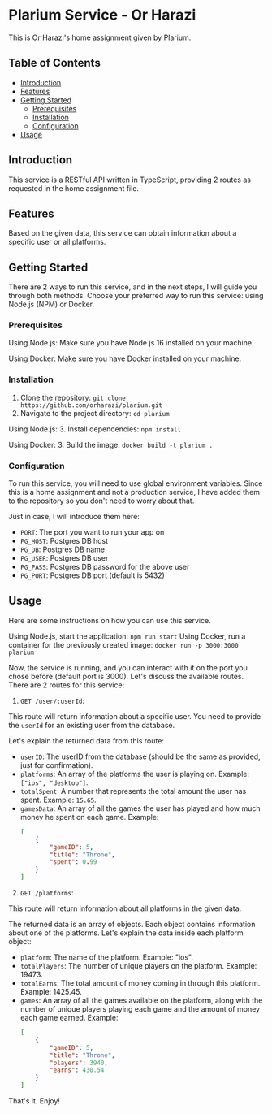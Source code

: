 # Plarium Service - Or Harazi

This is Or Harazi's home assignment given by Plarium.

## Table of Contents

-   [Introduction](#introduction)
-   [Features](#features)
-   [Getting Started](#getting-started)
    -   [Prerequisites](#prerequisites)
    -   [Installation](#installation)
    -   [Configuration](#configuration)
-   [Usage](#usage)

## Introduction

This service is a RESTful API written in TypeScript, providing 2 routes as requested in the home assignment file.

## Features

Based on the given data, this service can obtain information about a specific user or all platforms.

## Getting Started

There are 2 ways to run this service, and in the next steps, I will guide you through both methods.
Choose your preferred way to run this service: using Node.js (NPM) or Docker.

### Prerequisites

Using Node.js: Make sure you have Node.js 16 installed on your machine.

Using Docker: Make sure you have Docker installed on your machine.

### Installation

1. Clone the repository: `git clone https://github.com/orharazi/plarium.git`
2. Navigate to the project directory: `cd plarium`

Using Node.js: 3. Install dependencies: `npm install`

Using Docker: 3. Build the image: `docker build -t plarium .`

### Configuration

To run this service, you will need to use global environment variables.
Since this is a home assignment and not a production service,
I have added them to the repository so you don't need to worry about that.

Just in case, I will introduce them here:

-   `PORT`: The port you want to run your app on
-   `PG_HOST`: Postgres DB host
-   `PG_DB`: Postgres DB name
-   `PG_USER`: Postgres DB user
-   `PG_PASS`: Postgres DB password for the above user
-   `PG_PORT`: Postgres DB port (default is 5432)

## Usage

Here are some instructions on how you can use this service.

Using Node.js, start the application: `npm run start`
Using Docker, run a container for the previously created image: `docker run -p 3000:3000 plarium`

Now, the service is running, and you can interact with it on the port you chose before (default port is 3000).
Let's discuss the available routes.
There are 2 routes for this service:

1. `GET /user/:userId`:

This route will return information about a specific user.
You need to provide the `userId` for an existing user from the database.

Let's explain the returned data from this route:

-   `userID`: The userID from the database (should be the same as provided, just for confirmation).
-   `platforms`: An array of the platforms the user is playing on. Example: `["ios", "desktop"]`.
-   `totalSpent`: A number that represents the total amount the user has spent. Example: `15.65`.
-   `gamesData`: An array of all the games the user has played and how much money he spent on each game.
    Example:
    ```json
    [
        {
            "gameID": 5,
            "title": "Throne",
            "spent": 0.99
        }
    ]
    ```

2. `GET /platforms`:

This route will return information about all platforms in the given data.

The returned data is an array of objects. Each object contains information about one of the platforms.
Let's explain the data inside each platform object:

-   `platform`: The name of the platform. Example: "ios".
-   `totalPlayers`: The number of unique players on the platform. Example: 19473.
-   `totalEarns`: The total amount of money coming in through this platform. Example: 1425.45.
-   `games`: An array of all the games available on the platform, along with the number of unique players playing each game and the amount of money each game earned.
    Example:
    ```json
    [
        {
            "gameID": 5,
            "title": "Throne",
            "players": 3940,
            "earns": 430.54
        }
    ]
    ```

That's it. Enjoy!

